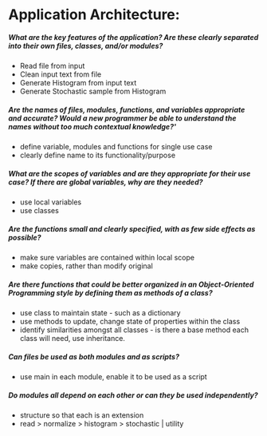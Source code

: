 
# Application Architecture:

##### What are the key features of the application? Are these clearly separated into their own files, classes, and/or modules?

- Read file from input
- Clean input text from file
- Generate Histogram from input text
- Generate Stochastic sample from Histogram

##### Are the names of files, modules, functions, and variables appropriate and accurate? Would a new programmer be able to understand the names without too much contextual knowledge?'

- define variable, modules and functions for single use case
- clearly define name to its functionality/purpose

##### What are the scopes of variables and are they appropriate for their use case? If there are global variables, why are they needed?

- use local variables
- use classes

##### Are the functions small and clearly specified, with as few side effects as possible?

- make sure variables are contained within local scope
- make copies, rather than modify original

##### Are there functions that could be better organized in an Object-Oriented Programming style by defining them as methods of a class?

- use class to maintain state - such as a dictionary
- use methods to update, change state of properties within the class
- identify similarities amongst all classes - is there a base method each class will need, use inheritance.

##### Can files be used as both modules and as scripts?

- use main in each module, enable it to be used as a script

##### Do modules all depend on each other or can they be used independently?

- structure so that each is an extension
- read > normalize > histogram > stochastic | utility